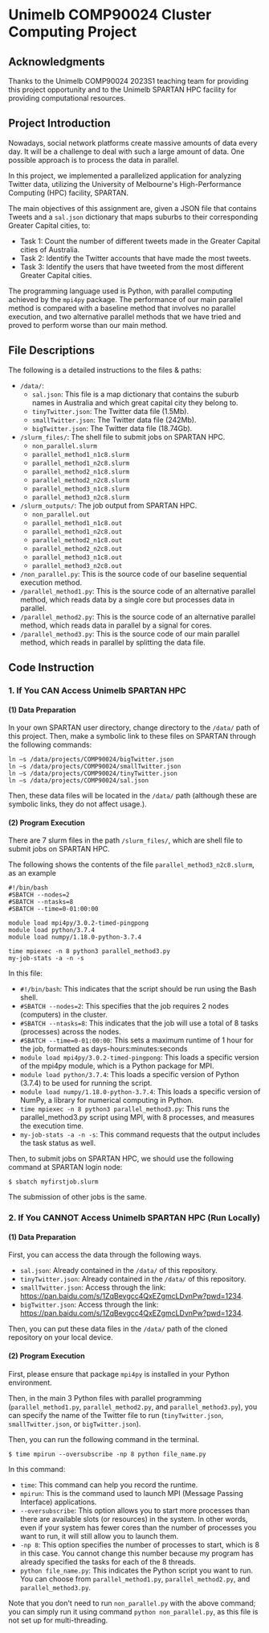 # Unimelb COMP90024 Cluster Computing Project

## Acknowledgments
Thanks to the Unimelb COMP90024 2023S1 teaching team for providing this project opportunity and to the Unimelb SPARTAN HPC facility for providing computational resources.

## Project Introduction
Nowadays, social network platforms create massive amounts of data every day. It will be a challenge to deal with such a large amount of data. One possible approach is to process the data in parallel.

In this project, we implemented a parallelized application for analyzing Twitter data, utilizing the University of Melbourne's High-Performance Computing (HPC) facility, SPARTAN. 

The main objectives of this assignment are, given a JSON file that contains Tweets and a `sal.json` dictionary that maps suburbs to their corresponding Greater Capital cities, to:
- Task 1: Count the number of different tweets made in the Greater Capital cities of Australia.
- Task 2: Identify the Twitter accounts that have made the most tweets.
- Task 3: Identify the users that have tweeted from the most different Greater Capital cities.

The programming language used is Python, with parallel computing achieved by the `mpi4py` package. The performance of our main parallel method is compared with a baseline method that involves no parallel execution, and two alternative parallel methods that we have tried and proved to perform worse than our main method.

## File Descriptions
The following is a detailed instructions to the files & paths:
* `/data/`:
  * `sal.json`: This file is a map dictionary that contains the suburb names in Australia and which great capital city they belong to.
  * `tinyTwitter.json`: The Twitter data file (1.5Mb).
  * `smallTwitter.json`: The Twitter data file (242Mb).
  * `bigTwitter.json`: The Twitter data file (18.74Gb).
* `/slurm_files/`: The shell file to submit jobs on SPARTAN HPC.
  * `non_parallel.slurm`
  * `parallel_method1_n1c8.slurm`
  * `parallel_method1_n2c8.slurm`
  * `parallel_method2_n1c8.slurm`
  * `parallel_method2_n2c8.slurm`
  * `parallel_method3_n1c8.slurm`
  * `parallel_method3_n2c8.slurm`
* `/slurm_outputs/`: The job output from SPARTAN HPC.
  * `non_parallel.out`
  * `parallel_method1_n1c8.out`
  * `parallel_method1_n2c8.out`
  * `parallel_method2_n1c8.out`
  * `parallel_method2_n2c8.out`
  * `parallel_method3_n1c8.out`
  * `parallel_method3_n2c8.out`
* `/non_parallel.py`: This is the source code of our baseline sequential execution method.
* `/parallel_method1.py`: This is the source code of an alternative parallel method, which reads data by a single core but processes data in parallel.
* `/parallel_method2.py`: This is the source code of an alternative parallel method, which reads data in parallel by a signal for cores.
* `/parallel_method3.py`: This is the source code of our main parallel method, which reads in parallel by splitting the data file.


## Code Instruction
### 1. If You CAN Access Unimelb SPARTAN HPC
#### (1) Data Preparation
In your own SPARTAN user directory, change directory to the `/data/` path of this project. Then, make a symbolic link to these files on SPARTAN through the following commands:
```
ln –s /data/projects/COMP90024/bigTwitter.json
ln –s /data/projects/COMP90024/smallTwitter.json
ln –s /data/projects/COMP90024/tinyTwitter.json
ln –s /data/projects/COMP90024/sal.json
```

Then, these data files will be located in the `/data/` path (although these are symbolic links, they do not affect usage.).

#### (2) Program Execution
There are 7 slurm files in the path `/slurm_files/`, which are shell file to submit jobs on SPARTAN HPC. 

The following shows the contents of the file `parallel_method3_n2c8.slurm`, as an example
```
#!/bin/bash
#SBATCH --nodes=2
#SBATCH --ntasks=8
#SBATCH --time=0-01:00:00

module load mpi4py/3.0.2-timed-pingpong
module load python/3.7.4
module load numpy/1.18.0-python-3.7.4

time mpiexec -n 8 python3 parallel_method3.py
my-job-stats -a -n -s
```

In this file:
* `#!/bin/bash`: This indicates that the script should be run using the Bash shell.
* `#SBATCH --nodes=2`: This specifies that the job requires 2 nodes (computers) in the cluster.
* `#SBATCH --ntasks=8`: This indicates that the job will use a total of 8 tasks (processes) across the nodes.
* `#SBATCH --time=0-01:00:00`: This sets a maximum runtime of 1 hour for the job, formatted as days-hours:minutes:seconds
* `module load mpi4py/3.0.2-timed-pingpong`: This loads a specific version of the mpi4py module, which is a Python package for MPI.
* `module load python/3.7.4`: This loads a specific version of Python (3.7.4) to be used for running the script.
* `module load numpy/1.18.0-python-3.7.4`: This loads a specific version of NumPy, a library for numerical computing in Python.
* `time mpiexec -n 8 python3 parallel_method3.py`: This runs the parallel_method3.py script using MPI, with 8 processes, and measures the execution time.
* `my-job-stats -a -n -s`: This command requests that the output includes the task status as well.

Then, to submit jobs on SPARTAN HPC, we should use the following command at SPARTAN login node:
```
$ sbatch myfirstjob.slurm
```

The submission of other jobs is the same.

### 2. If You CANNOT Access Unimelb SPARTAN HPC (Run Locally)
#### (1) Data Preparation
First, you can access the data through the following ways.
  * `sal.json`: Already contained in the `/data/` of this repository.
  * `tinyTwitter.json`: Already contained in the `/data/` of this repository.
  * `smallTwitter.json`: Access through the link: https://pan.baidu.com/s/1ZqBevgcc4QxEZgmcLDvnPw?pwd=1234.
  * `bigTwitter.json`: Access through the link: https://pan.baidu.com/s/1ZqBevgcc4QxEZgmcLDvnPw?pwd=1234.

Then, you can put these data files in the `/data/` path of the cloned repository on your local device.

#### (2) Program Execution
First, please ensure that package `mpi4py` is installed in your Python environment.

Then, in the main 3 Python files with parallel programming (`parallel_method1.py`, `parallel_method2.py`, and `parallel_method3.py`), you can specify the name of the Twitter file to run (`tinyTwitter.json`, `smallTwitter.json`, or `bigTwitter.json`). 

Then, you can run the following command in the terminal.

```
$ time mpirun --oversubscribe -np 8 python file_name.py
```

In this command:
* `time`: This command can help you record the runtime.
* `mpirun`: This is the command used to launch MPI (Message Passing Interface) applications.
* `--oversubscribe`: This option allows you to start more processes than there are available slots (or resources) in the system. In other words, even if your system has fewer cores than the number of processes you want to run, it will still allow you to launch them.
* `-np 8`: This option specifies the number of processes to start, which is 8 in this case. You cannot change this number because my program has already specified the tasks for each of the 8 threads.
* `python file_name.py`: This indicates the Python script you want to run. You can choose from `parallel_method1.py`, `parallel_method2.py`, and `parallel_method3.py`.

Note that you don't need to run `non_parallel.py` with the above command; you can simply run it using command `python non_parallel.py`, as this file is not set up for multi-threading.
